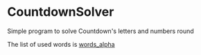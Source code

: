 # CountdownSolver
Simple program to solve Countdown's letters and numbers round

The list of used words is [words_alpha](https://github.com/dwyl/english-words/blob/master/words_alpha.zip)
